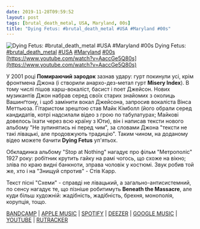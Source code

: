 ```yaml
---
date: 2019-11-28T09:59:52
layout: post
tags: [brutal_death_metal, USA, Maryland, 00s]
title: "Dying Fetus: #brutal_death_metal #USA #Maryland #00s"
---
```

![Dying Fetus: #brutal_death_metal #USA #Maryland #00s](https://i.ytimg.com/vi/AaccGe5Q80s/hqdefault.jpg)
Dying Fetus: [#brutal_death_metal](/tags/#brutal_death_metal) [#USA](/tags/#USA) [#Maryland](/tags/#Maryland) [#00s](/tags/#00s) [https://www.youtube.com/watch?v=AaccGe5Q80s](https://www.youtube.com/watch?v=AaccGe5Q80s)

У 2001 році **Помираючий зародок** зазнав удару: гурт покинули усі, крім фронтмена Джона (і створили анархо-дез-метал гурт **Misery Index**). В тому числі пішов харш-вокаліст, басист і поет Джейсон. Нових музикантів Джон набрав серед своїх старих знайомих з околиць Вашинґтону, і щоб замінити вокал Джейсона, запросив вокаліста Вінса Меттьюза. Гітаристом зрештою став Майк Кімболл (його обрали серед кандидатів, котрі надсилали відео з грою по табулатурах; Майкові довелось їхати через всю країну з Юти), він і написав тексти нового альбому &quot;Не зупинятись ні перед чим&quot;, за словами Джона &quot;тексти не такі лівацькі, але продовжують традицію&quot;. Таким чином, на доданому відео можете бачити **Dying Fetus** уп&#39;ятьох.

Обкладинка альбому &quot;Stop at Nothing&quot; нагадує про фільм &quot;Метрополіс&quot; 1927 року: робітник крутить гайку на рамі чогось, що схоже на вікно; зліва по краю видні банкноти, зправа чоловік у костюмі. Звук робив той же, хто і на &quot;Знищуй спротив&quot; - Стів Карр.

Текст пісні &quot;Схеми&quot; - справді не лівацький, а загально-антисистемний, по сенсу нагадує те, що пізніше робитимуть **Beneath the Massacre**, але куди більш художній: жадібність, жадібність, брехня, монополія, корупція, тощо.

[BANDCAMP](https://dyingfetus.bandcamp.com/album/stop-at-nothing) | [APPLE MUSIC](https://music.apple.com/ru/album/stop-at-nothing/172990089) | [SPOTIFY](https://open.spotify.com/album/1xvrgmRvHqBzVOzKjbyBrP) | [DEEZER](https://www.deezer.com/album/1004093?utm_source=deezer&amp;utm_content=album-1004093&amp;utm_term=1601611822_1574927904&amp;utm_medium=web) | [GOOGLE MUSIC](https://play.google.com/music/m/Bn2foirawvk2mfjbfselmg3kwky?t=Stop_at_Nothing_-_Dying_Fetus) | [YOUTUBE](https://www.youtube.com/playlist?list=OLAK5uy_nt0LDdH05oUqCgX-DT0SfyB70o3F3zMIY) | [RUTRACKER](https://rutracker.org/forum/viewtopic.php?t=4715711)